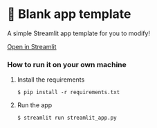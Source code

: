 # 🎈 Blank app template

A simple Streamlit app template for you to modify!

[Open in Streamlit](https://first-demo-streaml.streamlit.app/)


### How to run it on your own machine

1. Install the requirements

   ```
   $ pip install -r requirements.txt
   ```

2. Run the app

   ```
   $ streamlit run streamlit_app.py
   ```

